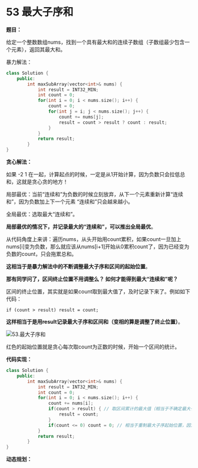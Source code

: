 # 53 最大子序和

**题目：**

给定一个整数数组nums，找到一个具有最大和的连续子数组（子数组最少包含一个元素），返回其最大和。



暴力解法：

```c++
class Solution {
    public:
    	int maxSubArray(vector<int>& nums) {
            int result = INT32_MIN;
            int count = 0;
            for(int i = 0; i < nums.size(); i++) {
                count = 0;
                for(int j = i; j < nums.size(); j++) {
                    count += nums[j];
                    result = count > result ? count : result;
                }
            }
            return result;
        }
}
```



**贪心解法：**

如果 -2 1 在一起，计算起点的时候，一定是从1开始计算，因为负数只会拉低总和，这就是贪心贪的地方！

局部最优：当前“连续和”为负数的时候立刻放弃，从下一个元素重新计算“连续和”，因为负数加上下一个元素 “连续和”只会越来越小。

全局最优：选取最大“连续和”。

**局部最优的情况下，并记录最大的“连续和”，可以推出全局最优**。

从代码角度上来讲：遍历nums，从头开始用count累积，如果count一旦加上nums[i]变为负数，那么就应该从nums[i+1]开始从0累积count了，因为已经变为负数的count，只会拖累总和。

**这相当于是暴力解法中的不断调整最大子序和区间的起始位置**。

**那有同学问了，区间终止位置不用调整么？ 如何才能得到最大“连续和”呢？**

区间的终止位置，其实就是如果count取到最大值了，及时记录下来了。例如如下代码：

```text
if (count > result) result = count;
```

**这样相当于是用result记录最大子序和区间和（变相的算是调整了终止位置）**。

![53.最大子序和](https://code-thinking.cdn.bcebos.com/gifs/53.%E6%9C%80%E5%A4%A7%E5%AD%90%E5%BA%8F%E5%92%8C.gif)

红色的起始位置就是贪心每次取count为正数的时候，开始一个区间的统计。



**代码实现：**

```c++
class Solution {
    public:
    	int maxSubArray(vector<int>& nums) {
            int result = INT32_MIN;
            int count = 0;
            for(int i = 0; i < nums.size(); i++) {
                count += nums[i];
                if(count > result) { // 取区间累计的最大值（相当于不确定最大子序终止位置）
                    result = count;
                }
                if(count <= 0) count = 0; // 相当于重制最大子序起始位置，因为遇到负数一定是拉低总和
            }
   		 	return result;
        }
}
```



**动态规划：**



